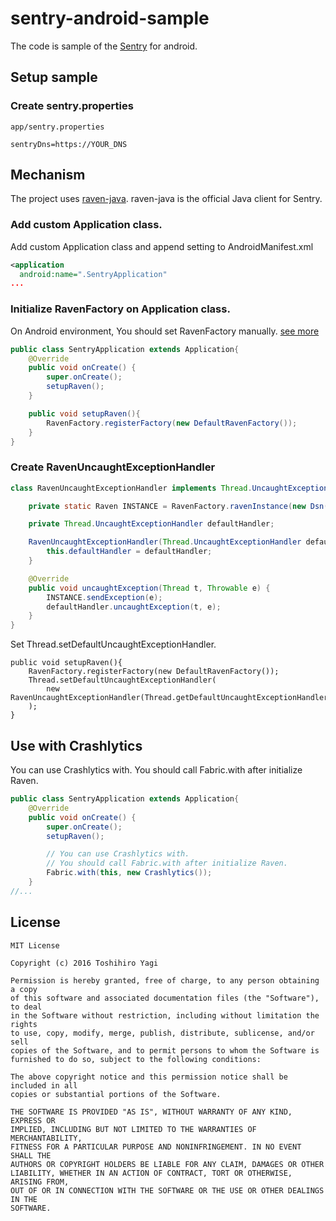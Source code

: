 # sentry-android-sample

The code is sample of the [Sentry](https://sentry.io/) for android.

## Setup sample

### Create sentry.properties

`app/sentry.properties`

```
sentryDns=https://YOUR_DNS
``` 

## Mechanism

The project uses [raven-java](https://github.com/getsentry/raven-java). raven-java is the official Java client for Sentry.


### Add custom Application class.

Add custom Application class and append setting to AndroidManifest.xml

```xml
<application
  android:name=".SentryApplication"
...
```

### Initialize RavenFactory on Application class.

On Android environment, You should set RavenFactory manually. [see more](https://github.com/getsentry/raven-java#android)

```java
public class SentryApplication extends Application{
    @Override
    public void onCreate() {
        super.onCreate();
        setupRaven();
    }

    public void setupRaven(){
        RavenFactory.registerFactory(new DefaultRavenFactory());
    }
}
```
### Create RavenUncaughtExceptionHandler

```java
class RavenUncaughtExceptionHandler implements Thread.UncaughtExceptionHandler {

    private static Raven INSTANCE = RavenFactory.ravenInstance(new Dsn(BuildConfig.sentryDns));

    private Thread.UncaughtExceptionHandler defaultHandler;

    RavenUncaughtExceptionHandler(Thread.UncaughtExceptionHandler defaultHandler) {
        this.defaultHandler = defaultHandler;
    }

    @Override
    public void uncaughtException(Thread t, Throwable e) {
        INSTANCE.sendException(e);
        defaultHandler.uncaughtException(t, e);
    }
}
```

Set Thread.setDefaultUncaughtExceptionHandler.

```
public void setupRaven(){
    RavenFactory.registerFactory(new DefaultRavenFactory());
    Thread.setDefaultUncaughtExceptionHandler(
        new RavenUncaughtExceptionHandler(Thread.getDefaultUncaughtExceptionHandler())
    );
}
```

## Use with Crashlytics

You can use Crashlytics with. You should call Fabric.with after initialize Raven.

```java
public class SentryApplication extends Application{
    @Override
    public void onCreate() {
        super.onCreate();
        setupRaven();

        // You can use Crashlytics with.
        // You should call Fabric.with after initialize Raven.
        Fabric.with(this, new Crashlytics());
    }
//...
```

## License

```
MIT License

Copyright (c) 2016 Toshihiro Yagi

Permission is hereby granted, free of charge, to any person obtaining a copy
of this software and associated documentation files (the "Software"), to deal
in the Software without restriction, including without limitation the rights
to use, copy, modify, merge, publish, distribute, sublicense, and/or sell
copies of the Software, and to permit persons to whom the Software is
furnished to do so, subject to the following conditions:

The above copyright notice and this permission notice shall be included in all
copies or substantial portions of the Software.

THE SOFTWARE IS PROVIDED "AS IS", WITHOUT WARRANTY OF ANY KIND, EXPRESS OR
IMPLIED, INCLUDING BUT NOT LIMITED TO THE WARRANTIES OF MERCHANTABILITY,
FITNESS FOR A PARTICULAR PURPOSE AND NONINFRINGEMENT. IN NO EVENT SHALL THE
AUTHORS OR COPYRIGHT HOLDERS BE LIABLE FOR ANY CLAIM, DAMAGES OR OTHER
LIABILITY, WHETHER IN AN ACTION OF CONTRACT, TORT OR OTHERWISE, ARISING FROM,
OUT OF OR IN CONNECTION WITH THE SOFTWARE OR THE USE OR OTHER DEALINGS IN THE
SOFTWARE.
```

